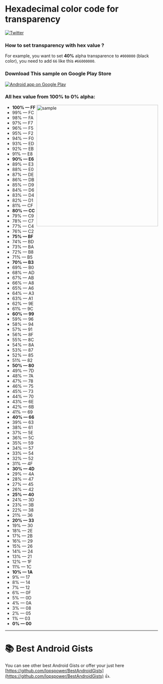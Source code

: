 Hexadecimal color code for transparency
=================

[![Twitter](https://img.shields.io/badge/Twitter-@LopezMikhael-blue.svg?style=flat)](http://twitter.com/lopezmikhael)

### How to set transparency with hex value ?

For example, you want to set **40%** alpha transparence to `#000000` (black color), you need to add `66` like this `#66000000`.

### Download This sample on Google Play Store

<a href="https://play.google.com/store/apps/details?id=com.mikhaellopez.lopspower">
  <img alt="Android app on Google Play" src="https://developer.android.com/images/brand/en_app_rgb_wo_45.png" />
</a>

### All hex value from 100% to 0% alpha:

<img src="https://media.giphy.com/media/L2Zu4wTounuNk1bwVw/giphy.gif" width="400" alt="sample" title="sample" align="right" />

- **100% — FF**
- 99% — FC
- 98% — FA
- 97% — F7
- 96% — F5
- 95% — F2
- 94% — F0
- 93% — ED
- 92% — EB
- 91% — E8
- **90% — E6**
- 89% — E3
- 88% — E0
- 87% — DE
- 86% — DB
- 85% — D9
- 84% — D6
- 83% — D4
- 82% — D1
- 81% — CF
- **80% — CC**
- 79% — C9
- 78% — C7
- 77% — C4
- 76% — C2
- **75% — BF**
- 74% — BD
- 73% — BA
- 72% — B8
- 71% — B5
- **70% — B3**
- 69% — B0
- 68% — AD
- 67% — AB
- 66% — A8
- 65% — A6
- 64% — A3
- 63% — A1
- 62% — 9E
- 61% — 9C
- **60% — 99**
- 59% — 96
- 58% — 94
- 57% — 91
- 56% — 8F
- 55% — 8C
- 54% — 8A
- 53% — 87
- 52% — 85
- 51% — 82
- **50% — 80**
- 49% — 7D
- 48% — 7A
- 47% — 78
- 46% — 75
- 45% — 73
- 44% — 70
- 43% — 6E
- 42% — 6B
- 41% — 69
- **40% — 66**
- 39% — 63
- 38% — 61
- 37% — 5E
- 36% — 5C
- 35% — 59
- 34% — 57
- 33% — 54
- 32% — 52
- 31% — 4F
- **30% — 4D**
- 29% — 4A
- 28% — 47
- 27% — 45
- 26% — 42
- **25% — 40**
- 24% — 3D
- 23% — 3B
- 22% — 38
- 21% — 36
- **20% — 33**
- 19% — 30
- 18% — 2E
- 17% — 2B
- 16% — 29
- 15% — 26
- 14% — 24
- 13% — 21
- 12% — 1F
- 11% — 1C
- **10% — 1A**
- 9% — 17
- 8% — 14
- 7% — 12
- 6% — 0F
- 5% — 0D
- 4% — 0A
- 3% — 08
- 2% — 05
- 1% — 03
- **0% — 00**

***

:books: Best Android Gists
=================

You can see other best Android Gists or offer your just here [https://github.com/lopspower/BestAndroidGists](https://github.com/lopspower/BestAndroidGists) :+1:.
